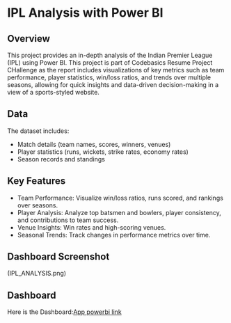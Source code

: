 # IPL Analysis with Power BI

## Overview

This project provides an in-depth analysis of the Indian Premier League (IPL) using Power BI. This project is part of Codebasics Resume Project CHallenge as the report includes visualizations of key metrics such as team performance, player statistics, win/loss ratios, and trends over multiple seasons, allowing for quick insights and data-driven decision-making in a view of a sports-styled website.

## Data

The dataset includes:

- Match details (team names, scores, winners, venues)
- Player statistics (runs, wickets, strike rates, economy rates)
- Season records and standings

## Key Features

- Team Performance: Visualize win/loss ratios, runs scored, and rankings over seasons.
- Player Analysis: Analyze top batsmen and bowlers, player consistency, and contributions to team success.
- Venue Insights: Win rates and high-scoring venues.
- Seasonal Trends: Track changes in performance metrics over time.

## Dashboard Screenshot
(IPL_ANALYSIS.png)


## Dashboard
Here is the Dashboard:[App powerbi link](https://app.powerbi.com/view?r=eyJrIjoiYjRiZTZjZmMtYjVmOS00ODkwLTllNTAtNjBlN2U0MTdiMTg2IiwidCI6IjI4MTc1ZDcxLTIxNGMtNGE1MS1hM2NhLTU1NzliZTNkMTY1OCJ9)
